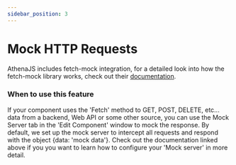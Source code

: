 ```yaml
---
sidebar_position: 3
---
```


# Mock HTTP Requests

AthenaJS includes fetch-mock integration, for a detailed look into how the fetch-mock library works, check out their <a href = 'https://www.wheresrhys.co.uk/fetch-mock/#aboutintroduction'> documentation</a>.

### When to use this feature

If your component uses the 'Fetch' method to GET, POST, DELETE, etc... data from a backend, Web API or some other source, you can use the Mock Server tab in the 'Edit Component' window to mock the response.  By default, we set up the mock server to intercept all requests and respond with the object {data: 'mock data'}. Check out the documentation linked above if you you want to learn how to configure your 'Mock server' in more detail.